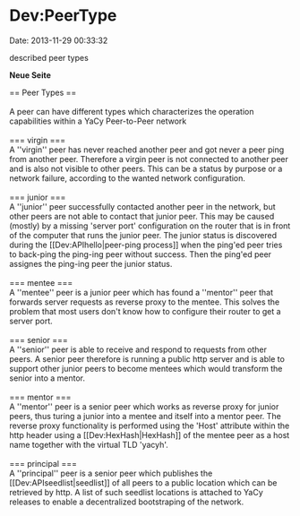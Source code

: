Dev:PeerType
============

Date: 2013-11-29 00:33:32

described peer types

**Neue Seite**

<div>

== Peer Types ==\
\
A peer can have different types which characterizes the operation
capabilities within a YaCy Peer-to-Peer network\
\
=== virgin ===\
A \'\'virgin\'\' peer has never reached another peer and got never a
peer ping from another peer. Therefore a virgin peer is not connected to
another peer and is also not visible to other peers. This can be a
status by purpose or a network failure, according to the wanted network
configuration.\
\
=== junior ===\
A \'\'junior\'\' peer successfully contacted another peer in the
network, but other peers are not able to contact that junior peer. This
may be caused (mostly) by a missing \'server port\' configuration on the
router that is in front of the computer that runs the junior peer. The
junior status is discovered during the \[\[Dev:APIhello\|peer-ping
process\]\] when the ping\'ed peer tries to back-ping the ping-ing peer
without success. Then the ping\'ed peer assignes the ping-ing peer the
junior status.\
\
=== mentee ===\
A \'\'mentee\'\' peer is a junior peer which has found a \'\'mentor\'\'
peer that forwards server requests as reverse proxy to the mentee. This
solves the problem that most users don\'t know how to configure their
router to get a server port.\
\
=== senior ===\
A \'\'senior\'\' peer is able to receive and respond to requests from
other peers. A senior peer therefore is running a public http server and
is able to support other junior peers to become mentees which would
transform the senior into a mentor.\
\
=== mentor ===\
A \'\'mentor\'\' peer is a senior peer which works as reverse proxy for
junior peers, thus turing a junior into a mentee and itself into a
mentor peer. The reverse proxy functionality is performed using the
\'Host\' attribute within the http header using a
\[\[Dev:HexHash\|HexHash\]\] of the mentee peer as a host name together
with the virtual TLD \'yacyh\'.\
\
=== principal ===\
A \'\'principal\'\' peer is a senior peer which publishes the
\[\[Dev:APIseedlist\|seedlist\]\] of all peers to a public location
which can be retrieved by http. A list of such seedlist locations is
attached to YaCy releases to enable a decentralized bootstraping of the
network.

</div>
